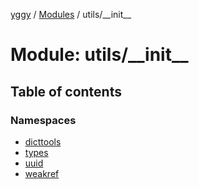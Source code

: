 [yggy](../README.md) / [Modules](../modules.md) / utils/\_\_init\_\_

# Module: utils/\_\_init\_\_

## Table of contents

### Namespaces

- [dicttools](utils___init__.dicttools.md)
- [types](utils___init__.types.md)
- [uuid](utils___init__.uuid.md)
- [weakref](utils___init__.weakref.md)
